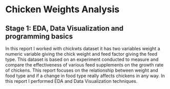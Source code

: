 # Chicken Weights Analysis
## Stage 1: EDA, Data Visualization and programming basics
In this report I worked with chickwts dataset it has two variables weight a numeric variable giving the chick weight and feed factor giving the feed type. 
This dataset is based on an experiment conducted to measure and compare the effectiveness of various feed supplements on the growth rate of chickens.
This report focuses on the relationship between weight and food type and if a change in food type really affects chickens in any way. 
In this report I performed EDA and Data Visualization techniques.
